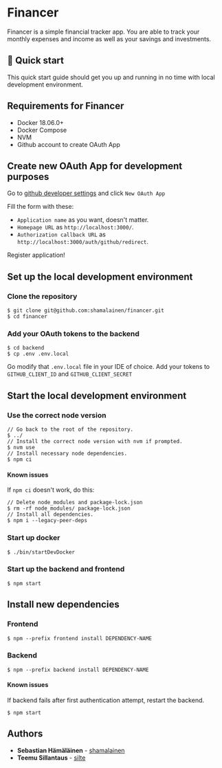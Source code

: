 # Financer

Financer is a simple financial tracker app. You are able to track your monthly expenses and income as well as your savings and investments.

## 🚀 Quick start

This quick start guide should get you up and running in no time with local development environment.

## Requirements for Financer

- Docker 18.06.0+
- Docker Compose
- NVM
- Github account to create OAuth App

## Create new OAuth App for development purposes

Go to [github developer settings](https://github.com/settings/developers) and click `New OAuth App`

Fill the form with these:

- `Application name` as you want, doesn't matter.
- `Homepage URL` as `http://localhost:3000/`.
- `Authorization callback URL` as `http://localhost:3000/auth/github/redirect`.

Register application!

## Set up the local development environment

### Clone the repository

```
$ git clone git@github.com:shamalainen/financer.git
$ cd financer
```

### Add your OAuth tokens to the backend

```
$ cd backend
$ cp .env .env.local
```

Go modify that `.env.local` file in your IDE of choice. Add your tokens to `GITHUB_CLIENT_ID` and `GITHUB_CLIENT_SECRET`

## Start the local development environment

### Use the correct node version

```
// Go back to the root of the repository.
$ ../
// Install the correct node version with nvm if prompted.
$ nvm use
// Install necessary node dependencies.
$ npm ci
```

#### Known issues

If `npm ci` doesn't work, do this:

```
// Delete node_modules and package-lock.json
$ rm -rf node_modules/ package-lock.json
// Install all dependencies.
$ npm i --legacy-peer-deps
```

### Start up docker

```
$ ./bin/startDevDocker
```

### Start up the backend and frontend

```
$ npm start
```

## Install new dependencies

### Frontend

```
$ npm --prefix frontend install DEPENDENCY-NAME
```

### Backend

```
$ npm --prefix backend install DEPENDENCY-NAME
```

#### Known issues

If backend fails after first authentication attempt, restart the backend.

```
$ npm start
```

## Authors

- **Sebastian Hämäläinen** - [shamalainen](https://github.com/shamalainen)
- **Teemu Sillantaus** - [silte](https://github.com/silte)
